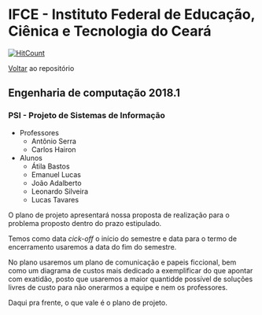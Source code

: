 # IFCE - Instituto Federal de Educação, Ciênica e Tecnologia do Ceará

[![HitCount](http://hits.dwyl.io/sombriks/ifce-2018.1-psi.svg)](http://hits.dwyl.io/sombriks/ifce-2018.1-psi)

[Voltar](https://github.com/sombriks/ifce-2018.1-psi) ao repositório

## Engenharia de computação 2018.1

### PSI - Projeto de Sistemas de Informação

- Professores
  - Antônio Serra
  - Carlos Hairon
- Alunos
  - Átila Bastos
  - Emanuel Lucas
  - João Adalberto
  - Leonardo Silveira
  - Lucas Tavares

O plano de projeto apresentará nossa proposta de 
realização para o problema proposto dentro do prazo estipulado.

Temos como data *cick-off* o início do semestre e data para o termo de 
encerramento usaremos a data do fim do semestre.

No plano usaremos um plano de comunicação e papeis ficcional, bem como um
diagrama de custos mais dedicado a exemplificar do que apontar com exatidão,
posto que usaremos a maior quantidde possível de soluções livres de custo
para não onerarmos a equipe e nem os professores.

Daqui pra frente, o que vale é o plano de projeto.
